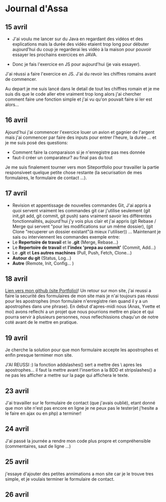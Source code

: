 # Journal d'Assa

## 15 avril

- J'ai voulu me lancer sur du Java en regardant des vidéos et des explications mais la durée des vidéo etaient trop long pour débuter aujourd'hui du coup je regarderai les vidéo à la maison pour pouvoir essayer les prochains exercices en JAVA.

- Donc je fais l'exercice en JS pour aujourd'hui (je vais essayer).

J'ai réussi a faire l'exercice en JS.
J'ai du revoir les chiffres romains avant de commencer.

Au depart je me suis lancé dans le detail de tout les chiffres romain et je me suis dis que le code aller etre vraiment trop long alors j'ai chercher comment faire une fonction simple et j'ai vu qu'on pouvait faire si ler est alors... 


## 16 avril

Ajourd'hui j'ai commencer l'exercice louer un avion et gagnier de l'argent mais j'ai commencer par faire des inputs pour entrer l'heure, la durée ... et je me suis posé des questions:
  - Comment faire la comparaison si je n'enregistre pas mes donnée
  - faut-il créer un comparateur?
  au final pas du tout 
  
  Je me suis finalement tourner vers mon Siteportfolio pour travailler la partie responsiveet quelque petite chose restante (la securisation de mes formulaires, le formulaire de contact ...).
  
  
## 17 avril
  - Revision et appentissage de nouvelles commandes Git,
  J'ai appris a quoi servent vraiment les commandes git car j'utilise seulement (git init,git add, git commit, git push) sans vraiment savoir les différentes fonctionnalités, 
  aujourd'hui j'y vois plus clair et j'ai appris (git Rebase / Merge qui servent "pour les modifications sur un même dossier), (git Clone "recuperer un dossier existant"(à mieux l'utiliser)) ...
  Maintenant je sais ou interviennent les commandes exemple entre:
  - Le __Repertoire de travail__ et le __.git__ (Merge, Rebase...)
  - Le __Repertoire de travail__ et __l'index 'prepa au commit'__ (Commit, Add...)
  - Le __.git__ et __Les autres machines__ (Pull, Push, Fetch, Clone...)
  - __Autour du git__ (Status, Log...)
  - __Autre__ (Remote, Init, Config... )


## 18 avril
[Lien vers mon github (site Portfolio)](https://github.com/TraoreAssa/site)!
Un retour sur mon site, j'ai reussi a faire la securité des formulaires de mon site mais je n'ai toujours pas réussi pour les apostrophes (mon formulaire n'enregistre rien quand il y a un apostrophes dans une phrase).
En debut d'apres-midi nous (Anas, Yvette et moi) avons reflechi a un projet que nous pourrions mettre en place et qui pourra servir à plusieurs personnes, nous reflechissions chaqu'un de notre coté avant de le mettre en pratique.


## 19 avril
Je cherche la solution pour que mon formulaire accepte les apostrophes et enfin presque termimer mon site.

J'AI REUSSI :) la fonction addslashes() sert a mettre des \ apres les apostrophes... il faut la mettre avant l'insertion a la BDD et stripslashes() a ne pas les afficher a mettre sur la page qui affichera le texte.


## 23 avril
J'ai travailler sur le formulaire de contact (que j'avais oublié), etant donné que mon site n'est pas encore en ligne je ne peux pas le tester(et j'hesite a le faire en ajax ou en php) a terminer!


## 24 avril
J'ai passé la journée a rendre mon code plus propre et compréhensible (commentaires, saut de ligne ...) 


## 25 avril
j'essaye d'ajouter des petites annimations a mon site car je le trouve tres simple,
et je voulais terminer le formulaire de contact. 

## 26 avril


 